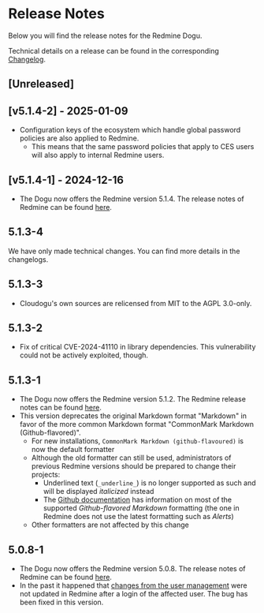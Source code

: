# Release Notes

Below you will find the release notes for the Redmine Dogu. 

Technical details on a release can be found in the corresponding [Changelog](https://docs.cloudogu.com/en/docs/dogus/redmine/CHANGELOG/).

## [Unreleased]

## [v5.1.4-2] - 2025-01-09
* Configuration keys of the ecosystem which handle global password policies are also applied to Redmine.
  * This means that the same password policies that apply to CES users will also apply to internal Redmine users.

## [v5.1.4-1] - 2024-12-16
* The Dogu now offers the Redmine version 5.1.4. The release notes of Redmine can be found [here](https://www.redmine.org/projects/redmine/wiki/Changelog_5_1#514-2024-11-03).

## 5.1.3-4
We have only made technical changes. You can find more details in the changelogs.

## 5.1.3-3
* Cloudogu's own sources are relicensed from MIT to the AGPL 3.0-only.

## 5.1.3-2
* Fix of critical CVE-2024-41110 in library dependencies. This vulnerability could not be actively exploited, though.

## 5.1.3-1

* The Dogu now offers the Redmine version 5.1.2. The Redmine release notes can be found [here](https://www.redmine.org/projects/redmine/wiki/Changelog_5_1#512-2024-06-XXXXXXXXXXXXXXXXXXXXXXXXXXXXXXXXXXXXXXX_REPLACE_ME).
* This version deprecates the original Markdown format "Markdown" in favor of the more common Markdown format "CommonMark Markdown (Github-flavored)".
   - For new installations, `CommonMark Markdown (github-flavoured)` is now the default formatter
   - Although the old formatter can still be used, administrators of previous Redmine versions should be prepared to change their projects:
      - Underlined text (`_underline_`) is no longer supported as such and will be displayed _italicized_ instead
      - The [Github documentation](https://docs.github.com/de/get-started/writing-on-github/getting-started-with-writing-and-formatting-on-github/basic-writing-and-formatting-syntax) has information on most of the supported _Github-flavored Markdown_ formatting (the one in Redmine does not use the latest formatting such as _Alerts_)
   - Other formatters are not affected by this change

## 5.0.8-1

* The Dogu now offers the Redmine version 5.0.8. The release notes of Redmine can be found [here](https://www.redmine.org/projects/redmine/wiki/Changelog_5_0#508-2024-03-04).
* In the past it happened that [changes from the user management](https://docs.cloudogu.com/en/usermanual/usermgt/documentation/#synchronization-of-accounts-and-groups) were not updated in Redmine after a login of the affected user. The bug has been fixed in this version.